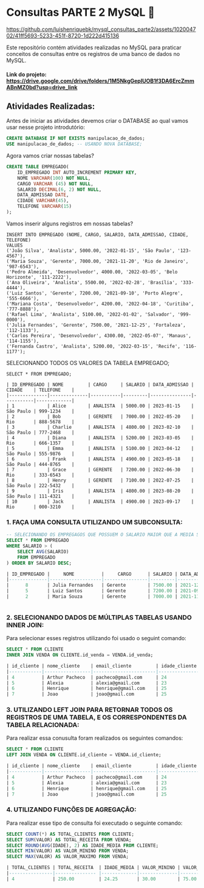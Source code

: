 # Consultas PARTE 2 MySQL 🐬

https://github.com/luishenriquebk/mysql_consultas_parte2/assets/102004702/41ff5693-5233-451f-8720-1d222d415136

Este repositório contém atividades realizadas no MySQL para praticar conceitos de consultas entre os registros de uma banco de dados no MySQL.
#### Link do projeto: https://drive.google.com/drive/folders/1M5NkgGeplUOB1f3DA6ErcZmmABnMZ0bd?usp=drive_link


## Atividades Realizadas:

Antes de iniciar as atividades devemos criar o DATABASE ao qual vamos usar nesse projeto introdutório:

```sql
CREATE DATABASE IF NOT EXISTS manipulacao_de_dados; 
USE manipulacao_de_dados; -- USANDO NOVA DATABASE;
```

Agora vamos criar nossas tabelas?

```sql
CREATE TABLE EMPREGADO(
	ID_EMPREGADO INT AUTO_INCREMENT PRIMARY KEY,
    NOME VARCHAR(100) NOT NULL,
    CARGO VARCHAR (45) NOT NULL,
    SALARIO DECIMAL(6, 2) NOT NULL,
    DATA_ADMISSAO DATE,
    CIDADE VARCHAR(45),
    TELEFONE VARCHAR(15)
);  
```
Vamos inserir alguns registros em nossas tabelas?

```
INSERT INTO EMPREGADO (NOME, CARGO, SALARIO, DATA_ADMISSAO, CIDADE, TELEFONE)
VALUES 
('João Silva', 'Analista', 5000.00, '2022-01-15', 'São Paulo', '123-4567'),
('Maria Souza', 'Gerente', 7000.00, '2021-11-20', 'Rio de Janeiro', '987-6543'),
('Pedro Almeida', 'Desenvolvedor', 4000.00, '2022-03-05', 'Belo Horizonte', '111-2222'),
('Ana Oliveira', 'Analista', 5500.00, '2022-02-28', 'Brasília', '333-4444'),
('Luiz Santos', 'Gerente', 7200.00, '2021-09-10', 'Porto Alegre', '555-6666'),
('Mariana Costa', 'Desenvolvedor', 4200.00, '2022-04-18', 'Curitiba', '777-8888'),
('Rafael Lima', 'Analista', 5100.00, '2022-01-02', 'Salvador', '999-0000'),
('Julia Fernandes', 'Gerente', 7500.00, '2021-12-25', 'Fortaleza', '112-1133'),
('Carlos Pereira', 'Desenvolvedor', 4300.00, '2022-05-07', 'Manaus', '114-1155'),
('Fernanda Castro', 'Analista', 5200.00, '2022-03-15', 'Recife', '116-1177');
```
SELECIONANDO TODOS OS VALORES DA TABELA EMPREGADO;

```
SELECT * FROM EMPREGADO;

| ID_EMPREGADO | NOME         | CARGO     | SALARIO | DATA_ADMISSAO | CIDADE    | TELEFONE    |
|--------------|--------------|-----------|---------|---------------|-----------|-------------|
| 1            | Alice        | ANALISTA  | 5000.00 | 2023-01-15    | São Paulo | 999-1234    |
| 2            | Bob          | GERENTE   | 7000.00 | 2022-05-20    | Rio       | 888-5678    |
| 3            | Charlie      | ANALISTA  | 4800.00 | 2023-02-10    | São Paulo | 777-2468    |
| 4            | Diana        | ANALISTA  | 5200.00 | 2023-03-05    | Rio       | 666-1357    |
| 5            | Emma         | ANALISTA  | 5100.00 | 2023-04-12    | São Paulo | 555-9876    |
| 6            | Frank        | ANALISTA  | 4900.00 | 2023-05-18    | São Paulo | 444-8765    |
| 7            | Grace        | GERENTE   | 7200.00 | 2022-06-30    | Rio       | 333-6543    |
| 8            | Henry        | GERENTE   | 7100.00 | 2022-07-25    | São Paulo | 222-5432    |
| 9            | Iris         | ANALISTA  | 4800.00 | 2023-08-20    | São Paulo | 111-4321    |
| 10           | Jack         | ANALISTA  | 4900.00 | 2023-09-17    | Rio       | 000-3210    |
```

### 1. FAÇA UMA CONSULTA UTILIZANDO UM SUBCONSULTA:

```sql
-- SELECIONANDO OS EMPREGAGOS QUE POSSUEM O SALARIO MAIOR QUE A MEDIA SALARIAL DOS EMPREGADOS
SELECT * FROM EMPREGADO
WHERE SALARIO > (
	SELECT AVG(SALARIO)
    FROM EMPREGADO
) ORDER BY SALARIO DESC;

| ID_EMPREGADO |     NOME          |     CARGO      | SALARIO | DATA_ADMISSAO |   CIDADE        |   TELEFONE    |
|--------------|-------------------|----------------|---------|---------------|-----------------|---------------|
|      8       | Julia Fernandes   | Gerente        | 7500.00 | 2021-12-25    | Fortaleza       | 112-1133      |
|      5       | Luiz Santos       | Gerente        | 7200.00 | 2021-09-10    | Porto Alegre    | 555-6666      |
|      2       | Maria Souza       | Gerente        | 7000.00 | 2021-11-20    | Rio de Janeiro  | 333-4444      |



```

### 2. SELECIONANDO DADOS DE MÚLTIPLAS TABELAS USANDO INNER JOIN:

Para selecionar esses registros utilizando foi usado o seguint comando:

```sql
SELECT * FROM CLIENTE
INNER JOIN VENDA ON CLIENTE.id_venda = VENDA.id_venda;

| id_cliente | nome_cliente    | email_cliente         | idade_cliente | genero | cidade_cliente     | id_venda || id_venda | valor_total | forma_pagamento | data_compra | 
|------------|-----------------|-----------------------|---------------|--------|--------------------|----------||----------|-------------|-----------------|-------------|
| 4          | Arthur Pacheco  | pacheco@gmail.com     | 24            | M      | Vila Velha         | 2        || 2        | 30.00       | PIX             | 2023-12-10  |
| 5          | Alexia          | alexia@gmail.com      | 23            | F      | Montes Claros      | 3        || 3        | 45.00       | Debito          | 2023-12-11  |
| 6          | Henrique        | henrique@gmail.com    | 25            | M      | Montes Claros      | 4        || 4        | 50.00       | Debito          | 2023-12-12  |
| 7          | Joao            | joao@gmail.com        | 25            | M      | Vitorai            | 5        || 5        | 75.00       | Credito         | 2023-12-14  |

```

### 3. UTILIZANDO LEFT JOIN PARA RETORNAR TODOS OS REGISTROS DE UMA TABELA, E OS CORRESPONDENTES DA TABELA RELACIONADA:

Para realizar essa conusulta foram realizados os seguintes comandos:


```sql
SELECT * FROM CLIENTE
LEFT JOIN VENDA ON CLIENTE.id_cliente = VENDA.id_cliente;

| id_cliente | nome_cliente    | email_cliente         | idade_cliente | genero | cidade_cliente     | id_venda || id_venda | valor_total | forma_pagamento | data_compra | 
|------------|-----------------|-----------------------|---------------|--------|--------------------|----------||----------|-------------|-----------------|-------------|
| 4          | Arthur Pacheco  | pacheco@gmail.com     | 24            | M      | Vila Velha         | 2        || 2        | 30.00       | PIX             | 2023-12-10  |
| 5          | Alexia          | alexia@gmail.com      | 23            | F      | Montes Claros      | 3        || 3        | 45.00       | Debito          | 2023-12-11  |
| 6          | Henrique        | henrique@gmail.com    | 25            | M      | Montes Claros      | 4        || 4        | 50.00       | Debito          | 2023-12-12  |
| 7          | Joao            | joao@gmail.com        | 25            | M      | Vitorai            | 5        || 5        | 75.00       | Credito         | 2023-12-14  |
```

### 4. UTILIZANDO FUNÇÕES DE AGREGAÇÃO:

Para realizar esse tipo de consulta foi executado o seguinte comando:

```sql
SELECT COUNT(*) AS TOTAL_CLIENTES FROM CLIENTE;
SELECT SUM(VALOR) AS TOTAL_RECEITA FROM VENDA;
SELECT ROUND(AVG(IDADE), 2) AS IDADE_MEDIA FROM CLIENTE;
SELECT MIN(VALOR) AS VALOR_MININO FROM VENDA;
SELECT MAX(VALOR) AS VALOR_MAXIMO FROM VENDA;

| TOTAL_CLIENTES | TOTAL_RECEITA  | IDADE_MEDIA | VALOR_MININO | VALOR_MAXIMO |
|----------------|--------------- |-------------|--------------|--------------|
| 4              | 250.00         | 24.25       | 30.00        | 75.00        |
```
